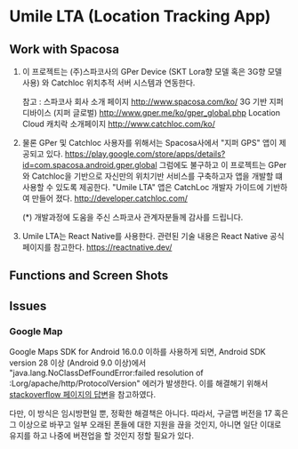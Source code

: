 # Umile LTA (Location Tracking App)

## Work with Spacosa

1. 이 프로젝트는 (주)스파코사의 GPer Device (SKT Lora향 모델 혹은 3G향 모델 사용) 와 Catchloc 위치추적 서버 시스템과 연동한다.

   참고 :
   스파코사 회사 소개 페이지
   http://www.spacosa.com/ko/
   3G 기반 지퍼디바이스 (지퍼 글로벌)
   http://www.gper.me/ko/gper_global.php
   Location Cloud 캐치락 소개페이지
   http://www.catchloc.com/ko/
   
2. 물론 GPer 및 Catchloc 사용자를 위해서는 Spacosa사에서 "지퍼 GPS" 앱이 제공되고 있다.
   https://play.google.com/store/apps/details?id=com.spacosa.android.gper.global
   그럼에도 불구하고 이 프로젝트는 GPer와 Catchloc을 기반으로 자신만의 위치기반 서비스를 구축하고자 앱을 개발할 떄 사용할 수 있도록 제공한다.
   "Umile LTA" 앱은 CatchLoc 개발자 가이드에 기반하여 만들어 졌다. 
   http://developer.catchloc.com/
   
   (*) 개발과정에 도움을 주신 스파코사 관계자분들께 감사를 드립니다.
   
2. Umile LTA는 React Native를 사용한다.
   관련된 기술 내용은 React Native 공식 페이지를 참고한다.
  https://reactnative.dev/
  
## Functions and Screen Shots

## Issues

### Google Map

Google Maps SDK for Android 16.0.0 이하를 사용하게 되면, Android SDK version 28 이상 (Android 9.0 이상)에서 "java.lang.NoClassDefFoundError:failed resolution of :Lorg/apache/http/ProtocolVersion" 에러가 발생한다. 이를 해결해기 위해서 [stackoverflow 페이지의 답변](https://stackoverflow.com/questions/50461881/java-lang-noclassdeffounderrorfailed-resolution-of-lorg-apache-http-protocolve)을 참고하였다.

다만, 이 방식은 임시방편일 뿐, 정확한 해결책은 아니다. 따라서, 구글맵 버전을 17 혹은 그 이상으로 바꾸고 일부 오래된 폰들에 대한 지원을 끊을 것인지, 아니면 일단 이대로 유지를 하고 나중에 버젼업을 할 것인지 정할 필요가 있다.
